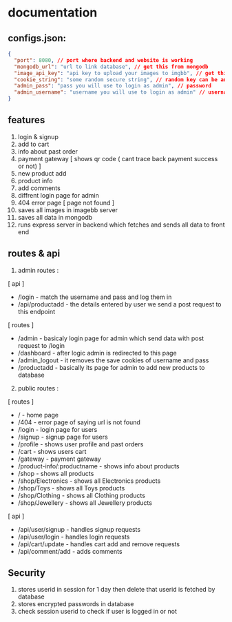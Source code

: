# documentation

## configs.json:

```json
{
  "port": 8080, // port where backend and website is working
  "mongodb_url": "url to link database", // get this from mongodb
  "image_api_key": "api key to upload your images to imgbb", // get this from imgbb
  "cookie_string": "some random secure string", // random key can be anything
  "admin_pass": "pass you will use to login as admin", // password
  "admin_username": "username you will use to login as admin" // username
}
```

## features

1. login & signup
2. add to cart
3. info about past order
4. payment gateway [ shows qr code ( cant trace back payment success or not) ]
5. new product add
6. product info
7. add comments
8. diffrent login page for admin
9. 404 error page [ page not found ]
10. saves all images in imagebb server
11. saves all data in mongodb
12. runs express server in backend which fetches and sends all data to front end

## routes & api

1. admin routes :

[ api ]

- /login - match the username and pass and log them in
- /api/productadd - the details entered by user we send a post request to this endpoint

[ routes ]

- /admin - basicaly login page for admin which send data with post request to /login
- /dashboard - after logic admin is redirected to this page
- /admin_logout - it removes the save cookies of username and pass
- /productadd - basically its page for admin to add new products to database

2. public routes :

[ routes ]

- / - home page
- /404 - error page of saying url is not found
- /login - login page for users
- /signup - signup page for users
- /profile - shows user profile and past orders
- /cart - shows users cart
- /gateway - payment gateway
- /product-info/:productname - shows info about products
- /shop - shows all products
- /shop/Electronics - shows all Electronics products
- /shop/Toys - shows all Toys products
- /shop/Clothing - shows all Clothing products
- /shop/Jewellery - shows all Jewellery products

[ api ]

- /api/user/signup - handles signup requests
- /api/user/login - handles login requests
- /api/cart/update - handles cart add and remove requests
- /api/comment/add - adds comments

## Security

1. stores userid in session for 1 day then delete that userid is fetched by database
2. stores encrypted passwords in database
3. check session userid to check if user is logged in or not
